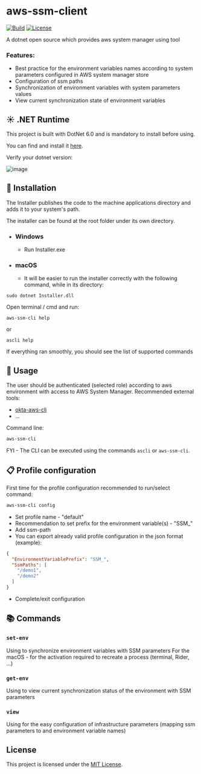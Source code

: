 # aws-ssm-client

[![Build](https://github.com/dmitrysigalov/aws-ssm-cli/workflows/Build/badge.svg)](https://github.com/dmitrysigalov/aws-ssm-cli/actions/workflows/build.yml)
[![License](https://badgen.net/github/license/dmitrysigalov/aws-ssm-cli)](https://github.com/dmitrysigalov/aws-ssm-cli/blob/main/LICENSE)

A dotnet open source which provides aws system manager using tool

### Features:
- Best practice for the environment variables names according to system parameters configured in AWS system manager store
- Configuration of ssm paths
- Synchronization of environment variables with system parameters values
- View current synchronization state of environment variables

## :sunny: .NET Runtime
This project is built with DotNet 6.0 and is mandatory to install before using.

You can find and install it [here](https://dotnet.microsoft.com/en-us/download/dotnet/6.0).

Verify your dotnet version:

![image](https://user-images.githubusercontent.com/31489258/153608978-cced639e-af42-4485-8c15-5333325b0883.png)

## :gift: Installation

The Installer publishes the code to the machine applications directory and adds it to your system's path.

The installer can be found at the root folder under its own directory.

- ### Windows
    - Run Installer.exe

- ### macOS
    - It will be easier to run the installer correctly with the following command, while in its directory:
```
sudo dotnet Installer.dll
```

Open terminal / cmd and run:
```
aws-ssm-cli help
```
or
```
ascli help
```
If everything ran smoothly, you should see the list of supported commands

## :tada: Usage

The user should be authenticated (selected role) according to aws environment with access to AWS System Manager.
Recommended external tools:
- [okta-aws-cli](https://github.com/nizanrosh/okta-aws-cli)
- ...

Command line:
```cmd
aws-ssm-cli
```
FYI - The CLI can be executed using the commands `ascli` or `aws-ssm-cli`.

## :clipboard: Profile configuration

First time for the profile configuration recommended to run/select command:
```cmd
aws-ssm-cli config
```
- Set profile name - "default"
- Recommendation to set prefix for the environment variable(s) - "SSM_"
- Add ssm-path 
- You can export already valid profile configuration in the json format (example):
```json
{
  "EnvironmentVariablePrefix": "SSM_",
  "SsmPaths": [
    "/demo1",
    "/demo2"
  ]
}
```
- Complete/exit configuration

## :books: Commands

### `set-env`
Using to synchronize environment variables with SSM parameters
For the macOS - for the activation required to recreate a process (terminal, Rider, ...)

### `get-env`
Using to view current synchronization status of the environment with SSM parameters

### `view`
Using for the easy configuration of infrastructure parameters (mapping ssm parameters to and environment variable names)

## License

This project is licensed under the [MIT License](https://github.com/dmitrysigalov/aws-ssm-cli/blob/main/LICENSE).
